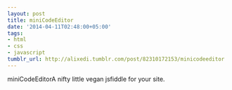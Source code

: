 ```yaml
---
layout: post
title: miniCodeEditor
date: '2014-04-11T02:48:00+05:00'
tags:
- html
- css
- javascript
tumblr_url: http://alixedi.tumblr.com/post/82310172153/minicodeeditor
---
```

miniCodeEditorA nifty little vegan jsfiddle for your site.
